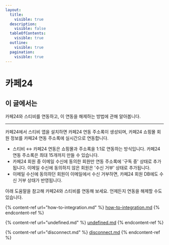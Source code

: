 ```yaml
---
layout:
  title:
    visible: true
  description:
    visible: false
  tableOfContents:
    visible: true
  outline:
    visible: true
  pagination:
    visible: true
---
```


# 카페24

## 이 글에서는

카페24와 스티비를 연동하고, 이 연동을 해제하는 방법에 관해 알아봅니다.

***

카페24에서 스티비 앱을 설치하면 카페24 연동 주소록이 생성되며, 카페24 쇼핑몰 회원 정보를 카페24 연동 주소록에 실시간으로 연동합니다.

* 스티비 ↔ 카페24 연동은 쇼핑몰과 주소록을 1:1로 연동하는 방식입니다. 카페24 연동 주소록은 최대 15개까지 만들 수 있습니다.
* 카페24 회원 중 이메일 수신에 동의한 회원만 연동 주소록에 '구독 중' 상태로 추가됩니다. 이메일 수신에 동의하지 않은 회원은 '수신 거부' 상태로 추가됩니다.
* 이메일 수신에 동의하던 회원이 이메일에서 수신 거부하면, 카페24 회원 DB에도 수신 거부 상태가 반영됩니다.

아래 도움말을 참고해 카페24와 스티비를 연동해 보세요. 언제든지 연동을 해제할 수도 있습니다.

{% content-ref url="how-to-integration.md" %}
[how-to-integration.md](how-to-integration.md)
{% endcontent-ref %}

{% content-ref url="undefined.md" %}
[undefined.md](undefined.md)
{% endcontent-ref %}

{% content-ref url="disconnect.md" %}
[disconnect.md](disconnect.md)
{% endcontent-ref %}
